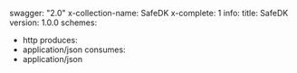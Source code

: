 swagger: "2.0"
x-collection-name: SafeDK
x-complete: 1
info:
  title: SafeDK
  version: 1.0.0
schemes:
- http
produces:
- application/json
consumes:
- application/json